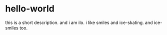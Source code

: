 # hello-world
this is a short description. and i am ilo. 
i like smiles and ice-skating. and ice-smiles too.
